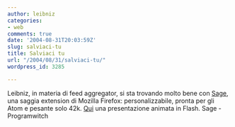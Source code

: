 ```yaml
---
author: leibniz
categories:
- web
comments: true
date: '2004-08-31T20:03:59Z'
slug: salviaci-tu
title: Salviaci tu
url: "/2004/08/31/salviaci-tu/"
wordpress_id: 3285

---
```

Leibniz, in materia di feed aggregator, si sta trovando molto bene con [Sage](https://sage.mozdev.org/index.html), una saggia extension di Mozilla Firefox: personalizzabile, pronta per gli Atom e pesante solo 42k. [Qui](https://www.programwitch.com/Flash/sage/sage.html) una presentazione animata in Flash.
Sage - Programwitch

